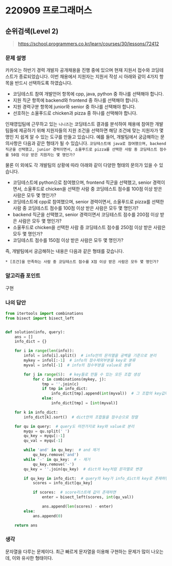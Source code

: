 # 220909 프로그래머스

## 순위검색(Level 2)

> https://school.programmers.co.kr/learn/courses/30/lessons/72412

### 문제 설명

카카오는 하반기 경력 개발자 공개채용을 진행 중에 있으며 현재 지원서 접수와 코딩테스트가 종료되었습니다. 이번 채용에서 지원자는 지원서 작성 시 아래와 같이 4가지 항목을 반드시 선택하도록 하였습니다.

- 코딩테스트 참여 개발언어 항목에 cpp, java, python 중 하나를 선택해야 합니다.
- 지원 직군 항목에 backend와 frontend 중 하나를 선택해야 합니다.
- 지원 경력구분 항목에 junior와 senior 중 하나를 선택해야 합니다.
- 선호하는 소울푸드로 chicken과 pizza 중 하나를 선택해야 합니다.

인재영입팀에 근무하고 있는 `니니즈`는 코딩테스트 결과를 분석하여 채용에 참여한 개발팀들에 제공하기 위해 지원자들의 지원 조건을 선택하면 해당 조건에 맞는 지원자가 몇 명인 지 쉽게 알 수 있는 도구를 만들고 있습니다.
예를 들어, 개발팀에서 궁금해하는 문의사항은 다음과 같은 형태가 될 수 있습니다.
`코딩테스트에 java로 참여했으며, backend 직군을 선택했고, junior 경력이면서, 소울푸드로 pizza를 선택한 사람 중 코딩테스트 점수를 50점 이상 받은 지원자는 몇 명인가?`

물론 이 외에도 각 개발팀의 상황에 따라 아래와 같이 다양한 형태의 문의가 있을 수 있습니다.

- 코딩테스트에 python으로 참여했으며, frontend 직군을 선택했고, senior 경력이면서, 소울푸드로 chicken을 선택한 사람 중 코딩테스트 점수를 100점 이상 받은 사람은 모두 몇 명인가?
- 코딩테스트에 cpp로 참여했으며, senior 경력이면서, 소울푸드로 pizza를 선택한 사람 중 코딩테스트 점수를 100점 이상 받은 사람은 모두 몇 명인가?
- backend 직군을 선택했고, senior 경력이면서 코딩테스트 점수를 200점 이상 받은 사람은 모두 몇 명인가?
- 소울푸드로 chicken을 선택한 사람 중 코딩테스트 점수를 250점 이상 받은 사람은 모두 몇 명인가?
- 코딩테스트 점수를 150점 이상 받은 사람은 모두 몇 명인가?

즉, 개발팀에서 궁금해하는 내용은 다음과 같은 형태를 갖습니다.

```
* [조건]을 만족하는 사람 중 코딩테스트 점수를 X점 이상 받은 사람은 모두 몇 명인가?
```

### 알고리즘 포인트

구현

### 나의 답안

```python
from itertools import combinations
from bisect import bisect_left


def solution(info, query):
    ans = []
    info_dict = {}

    for i in range(len(info)):
        infol = info[i].split()  # info안의 문자열을 공백을 기준으로 분리
        mykey = infol[:-1]  # info의 점수제외부분을 key로 분류
        myval = infol[-1]  # info의 점수부분을 value로 분류

        for j in range(5):  # key들로 만들 수 있는 모든 조합 생성
            for c in combinations(mykey, j):
                tmp = ''.join(c)
                if tmp in info_dict:
                    info_dict[tmp].append(int(myval))  # 그 조합의 key값에 점수 추가
                else:
                    info_dict[tmp] = [int(myval)]

    for k in info_dict:
        info_dict[k].sort()  # dict안의 조합들을 점수순으로 정렬

    for qu in query:  # query도 마찬가지로 key와 value로 분리
        myqu = qu.split(' ')
        qu_key = myqu[:-1]
        qu_val = myqu[-1]

        while 'and' in qu_key:  # and 제거
            qu_key.remove('and')
        while '-' in qu_key:  # - 제거
            qu_key.remove('-')
        qu_key = ''.join(qu_key)  # dict의 key처럼 문자열로 변경

        if qu_key in info_dict:  # query의 key가 info_dict의 key로 존재하면
            scores = info_dict[qu_key]

            if scores:  # score리스트에 값이 존재하면
                enter = bisect_left(scores, int(qu_val))

                ans.append(len(scores) - enter)
        else:
            ans.append(0)

    return ans
```

### 생각

문자열을 다루는 문제이다. 최근 빠르게 문자열을 이용해 구현하는 문제가 많이 나오는데, 이와 유사한 형태이다.
